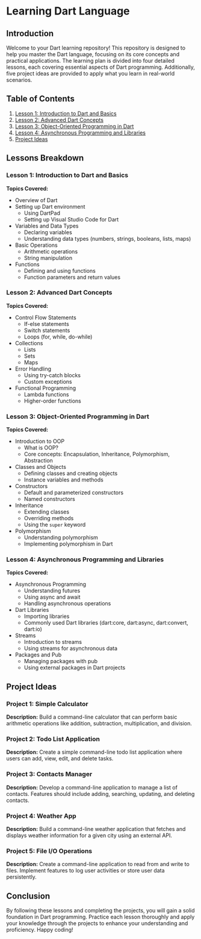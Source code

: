  # Learning Dart Language    
## Introduction
Welcome to your Dart learning repository! This repository is designed to help you master the Dart language, focusing on its core concepts and practical applications. The learning plan is divided into four detailed lessons, each covering essential aspects of Dart programming. Additionally, five project ideas are provided to apply what you learn in real-world scenarios.
        
## Table of Contents
1. [Lesson 1: Introduction to Dart and Basics](#lesson-1-introduction-to-dart-and-basics)
2. [Lesson 2: Advanced Dart Concepts](#lesson-2-advanced-dart-concepts)
3. [Lesson 3: Object-Oriented Programming in Dart](#lesson-3-object-oriented-programming-in-dart)
4. [Lesson 4: Asynchronous Programming and Libraries](#lesson-4-asynchronous-programming-and-libraries)
5. [Project Ideas](#project-ideas)
  
## Lessons Breakdown
 
### Lesson 1: Introduction to Dart and Basics
**Topics Covered:**
- Overview of Dart
- Setting up Dart environment
  - Using DartPad
  - Setting up Visual Studio Code for Dart
- Variables and Data Types
  - Declaring variables
  - Understanding data types (numbers, strings, booleans, lists, maps)
- Basic Operations
  - Arithmetic operations
  - String manipulation
- Functions
  - Defining and using functions
  - Function parameters and return values

### Lesson 2: Advanced Dart Concepts
**Topics Covered:**
- Control Flow Statements
  - If-else statements
  - Switch statements
  - Loops (for, while, do-while)
- Collections
  - Lists
  - Sets
  - Maps
- Error Handling
  - Using try-catch blocks
  - Custom exceptions
- Functional Programming
  - Lambda functions
  - Higher-order functions

### Lesson 3: Object-Oriented Programming in Dart
**Topics Covered:**
- Introduction to OOP
  - What is OOP?
  - Core concepts: Encapsulation, Inheritance, Polymorphism, Abstraction
- Classes and Objects
  - Defining classes and creating objects
  - Instance variables and methods
- Constructors
  - Default and parameterized constructors
  - Named constructors
- Inheritance
  - Extending classes
  - Overriding methods
  - Using the `super` keyword
- Polymorphism
  - Understanding polymorphism
  - Implementing polymorphism in Dart

### Lesson 4: Asynchronous Programming and Libraries
**Topics Covered:**
- Asynchronous Programming
  - Understanding futures
  - Using async and await
  - Handling asynchronous operations
- Dart Libraries
  - Importing libraries
  - Commonly used Dart libraries (dart:core, dart:async, dart:convert, dart:io)
- Streams
  - Introduction to streams
  - Using streams for asynchronous data
- Packages and Pub
  - Managing packages with pub
  - Using external packages in Dart projects

## Project Ideas

### Project 1: Simple Calculator
**Description:** Build a command-line calculator that can perform basic arithmetic operations like addition, subtraction, multiplication, and division.

### Project 2: Todo List Application
**Description:** Create a simple command-line todo list application where users can add, view, edit, and delete tasks.

### Project 3: Contacts Manager
**Description:** Develop a command-line application to manage a list of contacts. Features should include adding, searching, updating, and deleting contacts.

### Project 4: Weather App
**Description:** Build a command-line weather application that fetches and displays weather information for a given city using an external API.

### Project 5: File I/O Operations
**Description:** Create a command-line application to read from and write to files. Implement features to log user activities or store user data persistently.

## Conclusion
By following these lessons and completing the projects, you will gain a solid foundation in Dart programming. Practice each lesson thoroughly and apply your knowledge through the projects to enhance your understanding and proficiency. Happy coding!
